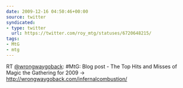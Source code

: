 ```yaml
---
date: 2009-12-16 04:50:46+00:00
source: twitter
syndicated:
- type: twitter
  url: https://twitter.com/roy_mtg/statuses/6720648215/
tags:
- MtG
- mtg
---
```


RT [@wrongwaygoback](https://twitter.com/wrongwaygoback/): #MtG: Blog post - The Top Hits and Misses of Magic the Gathering for 2009 -&gt; http://wrongwaygoback.com/infernalcombustion/